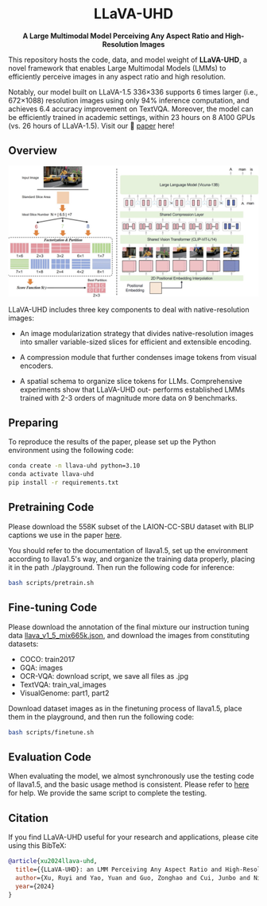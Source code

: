 <div align="center">
  
# LLaVA-UHD

**A Large Multimodal Model Perceiving Any Aspect Ratio and High-Resolution Images**
</div>

This repository hosts the code, data, and model weight of **LLaVA-UHD**, a novel framework that enables Large Multimodal Models (LMMs) to efficiently perceive images in any aspect ratio and high resolution.

Notably, our model built on LLaVA-1.5 336×336 supports 6 times
larger (i.e., 672×1088) resolution images using only 94% inference computation,
and achieves 6.4 accuracy improvement on TextVQA. Moreover, the model can be efficiently trained in academic settings, within 23 hours on 8 A100 GPUs (vs. 26 hours of LLaVA-1.5). Visit our 📃 [paper](https://arxiv.org/pdf/2403.11703.pdf) here!


## Overview

![The LLaVA-UHD framework](LLaVA-UHD.jpg)

LLaVA-UHD includes three key components to deal with native-resolution images: 

-  An image modularization strategy that divides native-resolution images into smaller variable-sized
slices for efficient and extensible encoding.

-  A compression module that further
condenses image tokens from visual encoders.

-  A spatial schema to organize
slice tokens for LLMs. Comprehensive experiments show that LLaVA-UHD out-
performs established LMMs trained with 2-3 orders of magnitude more data on
9 benchmarks. 

## Preparing
To reproduce the results of the paper, please set up the Python environment using the following code:
```bash
conda create -n llava-uhd python=3.10
conda activate llava-uhd
pip install -r requirements.txt
```

## Pretraining Code
Please download the 558K subset of the LAION-CC-SBU dataset with BLIP captions we use in the paper [here](https://huggingface.co/datasets/liuhaotian/LLaVA-Pretrain).

You should refer to the documentation of llava1.5, set up the environment according to llava1.5's way, and organize the training data properly, placing it in the path ./playground. Then run the following code for inference:

```bash
bash scripts/pretrain.sh
```

## Fine-tuning Code

Please download the annotation of the final mixture our instruction tuning data [llava_v1_5_mix665k.json](https://huggingface.co/datasets/liuhaotian/LLaVA-Instruct-150K/blob/main/llava_v1_5_mix665k.json), and download the images from constituting datasets:
- COCO: train2017
- GQA: images
- OCR-VQA: download script, we save all files as .jpg
- TextVQA: train_val_images
- VisualGenome: part1, part2

Download dataset images as in the finetuning process of llava1.5, place them in the playground, and then run the following code:
```bash
bash scripts/finetune.sh
```

## Evaluation Code

When evaluating the model, we almost synchronously use the testing code of llava1.5, and the basic usage method is consistent. Please refer to [here](https://github.com/haotian-liu/LLaVA?tab=readme-ov-file#evaluation) for help. We provide the same script to complete the testing.

## Citation

If you find LLaVA-UHD useful for your research and applications, please cite using this BibTeX:
```bibtex
@article{xu2024llava-uhd,
  title={{LLaVA-UHD}: an LMM Perceiving Any Aspect Ratio and High-Resolution Images},
  author={Xu, Ruyi and Yao, Yuan and Guo, Zonghao and Cui, Junbo and Ni, Zanlin and Ge, Chunjiang and Chua, Tat-Seng and Liu, Zhiyuan and Huang, Gao},
  year={2024}
}
```
